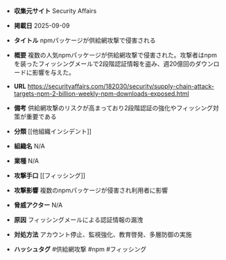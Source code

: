 - **収集元サイト**
Security Affairs

- **掲載日**
2025-09-09

- **タイトル**
npmパッケージが供給網攻撃で侵害される

- **概要**
複数の人気npmパッケージが供給網攻撃で侵害された。攻撃者はnpmを装ったフィッシングメールで2段階認証情報を盗み、週20億回のダウンロードに影響を与えた。

- **URL**
https://securityaffairs.com/182030/security/supply-chain-attack-targets-npm-2-billion-weekly-npm-downloads-exposed.html

- **備考**
供給網攻撃のリスクが高まっており2段階認証の強化やフィッシング対策が重要である

- **分類**
[[他組織インシデント]]

- **組織名**
N/A

- **業種**
N/A

- **攻撃手口**
[[フィッシング]]

- **攻撃影響**
複数のnpmパッケージが侵害され利用者に影響

- **脅威アクター**
N/A

- **原因**
フィッシングメールによる認証情報の漏洩

- **対処方法**
アカウント停止、監視強化、教育啓発、多層防御の実施

- **ハッシュタグ**
#供給網攻撃 #npm #フィッシング
